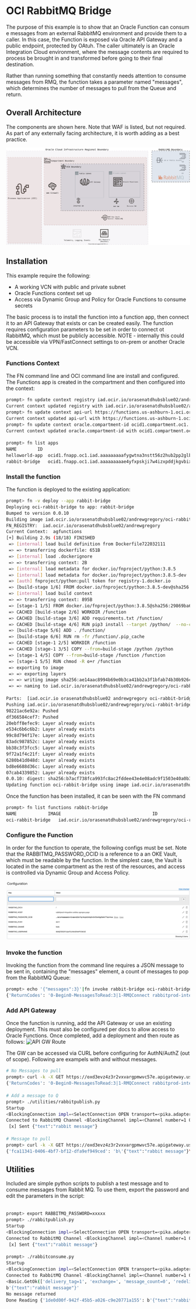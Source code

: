 # OCI RabbitMQ Bridge

The purpose of this example is to show that an Oracle Function can consum e messages from an external RabbitMQ environment and provide them to a caller.  In this case, the Function is exposed via Oracle API Gateway and a public endpoint, protected by OAtuh.  The caller ultimately is an Oracle Integration Cloud environment, where the message contents are required to process be brought in and transformed before going to their final destination.

Rather than running something that constantly needs attention to consume messages from RMQ, the function takes a parameter named "messages", which determines the number of messages to pull from the Queue and return.  

## Overall Architecture

The components are shown here.  Note that WAF is listed, but not required.  As part of any externally facing architecture, it is worth adding as a best practice.

![Architecture](images/OCI-Rabbit.svg)

## Installation

This example require the following:

- A working VCN with public and private subnet
- Oracle Functions context set up
- Access via Dynamic Group and Policy for Oracle Functions to consume secrets

The basic process is to install the function into a function app, then connect it to an API Gateway that exists or can be created easily.  The function requires configuration parameters to be set in order to connect ot RabbitMQ, which must be publicly accessible.  NOTE - internally this could be accessible via VPN/FastConnect settings to on-prem or another Oracle VCN.

### Functions Context
The FN command line and OCI command line are install and configured.  The Functions app is created in the compartment and then configured into the context:

```bash
prompt> fn update context registry iad.ocir.io/orasenatdhubsblue02/andrewgregory
Current context updated registry with iad.ocir.io/orasenatdhubsblue02/andrewgregory
prompt> fn update context api-url https://functions.us-ashburn-1.oci.oraclecloud.com
Current context updated api-url with https://functions.us-ashburn-1.oci.oraclecloud.com
prompt> fn update context oracle.compartment-id ocid1.compartment.oc1..aaaaaaaakustitkzuhmihq7lafd33qidihx7pjj7mdb3camxq5eemzetxjpq
Current context updated oracle.compartment-id with ocid1.compartment.oc1..aaaaaaaakustitkzuhmihq7lafd33qidihx7pjj7mdb3camxq5eemzetxjpq

prompt> fn list apps
NAME		ID
helloworld-app	ocid1.fnapp.oc1.iad.aaaaaaaaafygwtna3nstt56z2hub2pp2glb4ua24jhjtkazudo3htg76hbcq
rabbit-bridge	ocid1.fnapp.oc1.iad.aaaaaaaaae4yfxpskji7w4izxpddjkgvbixgj3gdlrx42r3okildnnoibneq
```

### Install the function
The function is deployed to the existing application:
```bash
prompt> fn -v deploy --app rabbit-bridge
Deploying oci-rabbit-bridge to app: rabbit-bridge
Bumped to version 0.0.10
Building image iad.ocir.io/orasenatdhubsblue02/andrewgregory/oci-rabbit-bridge:0.0.10
FN_REGISTRY:  iad.ocir.io/orasenatdhubsblue02/andrewgregory
Current Context:  agfunctions
[+] Building 2.9s (18/18) FINISHED
 => [internal] load build definition from Dockerfile722032111                                                                                                                                                       0.0s
 => => transferring dockerfile: 651B                                                                                                                                                                                0.0s
 => [internal] load .dockerignore                                                                                                                                                                                   0.0s
 => => transferring context: 2B                                                                                                                                                                                     0.0s
 => [internal] load metadata for docker.io/fnproject/python:3.8.5                                                                                                                                                   0.9s
 => [internal] load metadata for docker.io/fnproject/python:3.8.5-dev                                                                                                                                               0.8s
 => [auth] fnproject/python:pull token for registry-1.docker.io                                                                                                                                                     0.0s
 => [build-stage 1/6] FROM docker.io/fnproject/python:3.8.5-dev@sha256:322c3d377c9f5e656d72f7a96fc5c92b64394f3f95cfa27a4ceb20cff63e6636                                                                             0.0s
 => [internal] load build context                                                                                                                                                                                   0.0s
 => => transferring context: 895B                                                                                                                                                                                   0.0s
 => [stage-1 1/5] FROM docker.io/fnproject/python:3.8.5@sha256:29869ba6fa70c6226954e9d54a91b25c60378d5f07ea5197d517e5128be366c8                                                                                     0.0s
 => CACHED [build-stage 2/6] WORKDIR /function                                                                                                                                                                      0.0s
 => CACHED [build-stage 3/6] ADD requirements.txt /function/                                                                                                                                                        0.0s
 => CACHED [build-stage 4/6] RUN pip3 install --target /python/  --no-cache --no-cache-dir -r requirements.txt &&       rm -fr ~/.cache/pip /tmp* requirements.txt func.yaml Dockerfile .venv &&       chmod -R o+  0.0s
 => [build-stage 5/6] ADD . /function/                                                                                                                                                                              0.0s
 => [build-stage 6/6] RUN rm -fr /function/.pip_cache                                                                                                                                                               0.4s
 => CACHED [stage-1 2/5] WORKDIR /function                                                                                                                                                                          0.0s
 => CACHED [stage-1 3/5] COPY --from=build-stage /python /python                                                                                                                                                    0.0s
 => [stage-1 4/5] COPY --from=build-stage /function /function                                                                                                                                                       0.0s
 => [stage-1 5/5] RUN chmod -R o+r /function                                                                                                                                                                        0.3s
 => exporting to image                                                                                                                                                                                              0.0s
 => => exporting layers                                                                                                                                                                                             0.0s
 => => writing image sha256:ae14aac8994b69e0b3ca41bb2a3f1bfab74b30b926cf65fec05187a95cae3789                                                                                                                        0.0s
 => => naming to iad.ocir.io/orasenatdhubsblue02/andrewgregory/oci-rabbit-bridge:0.0.10                                                                                                                             0.0s

Parts:  [iad.ocir.io orasenatdhubsblue02 andrewgregory oci-rabbit-bridge:0.0.10]
Pushing iad.ocir.io/orasenatdhubsblue02/andrewgregory/oci-rabbit-bridge:0.0.10 to docker registry...The push refers to repository [iad.ocir.io/orasenatdhubsblue02/andrewgregory/oci-rabbit-bridge]
98221ac6e92a: Pushed
df366584cef7: Pushed
20ebff8efec9: Layer already exists
e534c6b6c6b2: Layer already exists
99c8d794f17e: Layer already exists
83adc987852c: Layer already exists
bb38c3f3fcc5: Layer already exists
9f72a1f4c21f: Layer already exists
6280b41d048d: Layer already exists
bd8e6688d36c: Layer already exists
07cab4339852: Layer already exists
0.0.10: digest: sha256:b7acf738fca993fc8ac2fddee43e4e08adc9f1503e40a0b3560af5ae8292d557 size: 2625
Updating function oci-rabbit-bridge using image iad.ocir.io/orasenatdhubsblue02/andrewgregory/oci-rabbit-bridge:0.0.10...
```
Once the function has been installed, it can be seen with the FN command
```bash
prompt> fn list functions rabbit-bridge
NAME			IMAGE									ID
oci-rabbit-bridge	iad.ocir.io/orasenatdhubsblue02/andrewgregory/oci-rabbit-bridge:0.0.9	ocid1.fnfunc.oc1.iad.aaaaaaaaadaez3nbmg4wnzonkui4hpa5r5kye6okbbbrhgcrxwurjjt2ddoq

```
### Configure the Function

In order for the function to operate, the following configs must be set.  Note that the RABBITMQ_PASSWORD_OCID is a reference to a an OKE Vault, which must be readable by the function.  In the simplest case, the Vault is located in the same compartment as the rest of the resources, and access is controlled via Dynamic Group and Access Policy. 

![Function Config](images/Function-Config.png)

### Invoke the function
Invoking the function from the command line requires a JSON message to be sent in, containing the "messages" element, a count of messages to pop from the RabbitMQ Queue:
```bash
prompt> echo '{"messages":3}'|fn invoke rabbit-bridge oci-rabbit-bridge
{'ReturnCodes': '0-Begin0-MessagesToRead:3|1-RMQConnect rabbitprod-integration.ociblue.agregory.page 5672|5-MessageCount 0', 'OriginalRequest': {'messages': 3}}

````
### Add API Gateway 
Once the function is running, add the API Gateway or use an existing deployment.  This must also be configured per docs to allow access to Oracle Functions.  Once completed, add a deployment and then route as follows:
![API GW Route](images/API-GW-Route.png)

The GW can be accessed via CURL before configuring for AuthN/AuthZ (out of scope). Following are exampels with and without messages.
```bash
# No Messages to pull
prompt> curl -k -X GET https://oxd3evz4z3r2vxvargpmwvc57e.apigateway.us-ashburn-1.oci.customer-oci.com/bridgev1/process -d '{"messages":3}'
{'ReturnCodes': '0-Begin0-MessagesToRead:3|1-RMQConnect rabbitprod-integration.ociblue.agregory.page 5672|5-MessageCount 0', 'OriginalRequest': {'messages': 3}}%

# Add a message to Q
prompt> ./utilities/rabbitpublish.py
Startup
<BlockingConnection impl=<SelectConnection OPEN transport=<pika.adapters.utils.io_services_utils._AsyncPlaintextTransport object at 0x103097e20> params=<ConnectionParameters host=rabbitprod-integration.ociblue.agregory.page port=5672 virtual_host=/ ssl=False>>>
Connected to RabbitMQ Channel <BlockingChannel impl=<Channel number=1 OPEN conn=<SelectConnection OPEN transport=<pika.adapters.utils.io_services_utils._AsyncPlaintextTransport object at 0x103097e20> params=<ConnectionParameters host=rabbitprod-integration.ociblue.agregory.page port=5672 virtual_host=/ ssl=False>>>>
 [x] Sent {"text":"rabbit message"}

# Message to pull
prompt> curl -k -X GET https://oxd3evz4z3r2vxvargpmwvc57e.apigateway.us-ashburn-1.oci.customer-oci.com/bridgev1/process -d '{"messages":3}'
{'fca11341-0406-4bf7-bf12-dfa9ef949ced': 'b\'{"text":"rabbit message"}\'', 'ReturnCodes': '0-Begin0-MessagesToRead:3|1-RMQConnect rabbitprod-integration.ociblue.agregory.page 5672|4-MessageRead fca11341-0406-4bf7-bf12-dfa9ef949ced|5-MessageCount 1', 'OriginalRequest': {'messages': 3}}%

```

## Utilities

Included are simple python scripts to publish a test message and to consume messages from Rabbit MQ.  To use them, export the password and edit the parameters in the script:

```bash

prompt> export RABBITMQ_PASSWORD=xxxxx
prompt> ./rabbitpublish.py
Startup
<BlockingConnection impl=<SelectConnection OPEN transport=<pika.adapters.utils.io_services_utils._AsyncPlaintextTransport object at 0x106b13e20> params=<ConnectionParameters host=rabbitprod-integration.ociblue.agregory.page port=5672 virtual_host=/ ssl=False>>>
Connected to RabbitMQ Channel <BlockingChannel impl=<Channel number=1 OPEN conn=<SelectConnection OPEN transport=<pika.adapters.utils.io_services_utils._AsyncPlaintextTransport object at 0x106b13e20> params=<ConnectionParameters host=rabbitprod-integration.ociblue.agregory.page port=5672 virtual_host=/ ssl=False>>>>
 [x] Sent {"text":"rabbit message"}

prompt> ./rabbitconsume.py
Startup
<BlockingConnection impl=<SelectConnection OPEN transport=<pika.adapters.utils.io_services_utils._AsyncPlaintextTransport object at 0x107c48850> params=<ConnectionParameters host=rabbitprod-integration.ociblue.agregory.page port=5672 virtual_host=/ ssl=False>>>
Connected to RabbitMQ Channel <BlockingChannel impl=<Channel number=1 OPEN conn=<SelectConnection OPEN transport=<pika.adapters.utils.io_services_utils._AsyncPlaintextTransport object at 0x107c48850> params=<ConnectionParameters host=rabbitprod-integration.ociblue.agregory.page port=5672 virtual_host=/ ssl=False>>>>
<Basic.GetOk(['delivery_tag=1', 'exchange=', 'message_count=0', 'redelivered=False', 'routing_key=hello'])> <BasicProperties(['content_type=application/json', 'message_id=1de0d00f-942f-45b5-a026-c9e20771a155'])> b'{"text":"rabbit message"}'
b'{"text":"rabbit message"}'
No message returned
Done Reading {'1de0d00f-942f-45b5-a026-c9e20771a155': b'{"text":"rabbit message"}', 'codes': '{"ret":"retv"}'} message

```
